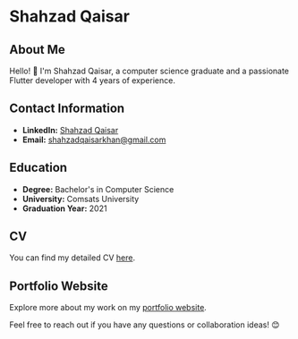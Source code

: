 # Shahzad Qaisar

## About Me
Hello! 👋 I'm Shahzad Qaisar, a computer science graduate and a passionate Flutter developer with 4 years of experience.

## Contact Information
- **LinkedIn:** [Shahzad Qaisar]([https://www.linkedin.com/in/your-linkedin-profil](https://www.linkedin.com/in/shahzad-qaisar-k)e)
- **Email:** shahzadqaisarkhan@gmail.com

## Education
- **Degree:** Bachelor's in Computer Science
- **University:** Comsats University
- **Graduation Year:** 2021

## CV
You can find my detailed CV [here](shahzadqaisar.web.app).

## Portfolio Website
Explore more about my work on my [portfolio website](https://shahzadqaisar.web.app).

Feel free to reach out if you have any questions or collaboration ideas! 😊
